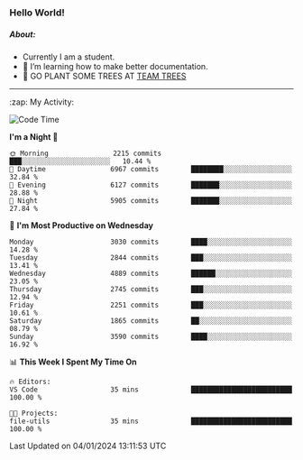 ### Hello World!

##### About:
- Currently I am a student.
- 🌱 I’m learning how to make better documentation.
- 🌱 GO PLANT SOME TREES AT [TEAM TREES](https://teamtrees.org/)

---
  <summary>:zap: My Activity:</summary>
  
<!--START_SECTION:waka-->
![Code Time](http://img.shields.io/badge/Code%20Time-1%2C268%20hrs%2025%20mins-blue)

**I'm a Night 🦉** 

```text
🌞 Morning                2215 commits        ███░░░░░░░░░░░░░░░░░░░░░░   10.44 % 
🌆 Daytime                6967 commits        ████████░░░░░░░░░░░░░░░░░   32.84 % 
🌃 Evening                6127 commits        ███████░░░░░░░░░░░░░░░░░░   28.88 % 
🌙 Night                  5905 commits        ███████░░░░░░░░░░░░░░░░░░   27.84 % 
```
📅 **I'm Most Productive on Wednesday** 

```text
Monday                   3030 commits        ████░░░░░░░░░░░░░░░░░░░░░   14.28 % 
Tuesday                  2844 commits        ███░░░░░░░░░░░░░░░░░░░░░░   13.41 % 
Wednesday                4889 commits        ██████░░░░░░░░░░░░░░░░░░░   23.05 % 
Thursday                 2745 commits        ███░░░░░░░░░░░░░░░░░░░░░░   12.94 % 
Friday                   2251 commits        ███░░░░░░░░░░░░░░░░░░░░░░   10.61 % 
Saturday                 1865 commits        ██░░░░░░░░░░░░░░░░░░░░░░░   08.79 % 
Sunday                   3590 commits        ████░░░░░░░░░░░░░░░░░░░░░   16.92 % 
```


📊 **This Week I Spent My Time On** 

```text
🔥 Editors: 
VS Code                  35 mins             █████████████████████████   100.00 % 

🐱‍💻 Projects: 
file-utils               35 mins             █████████████████████████   100.00 % 
```


 Last Updated on 04/01/2024 13:11:53 UTC
<!--END_SECTION:waka-->
